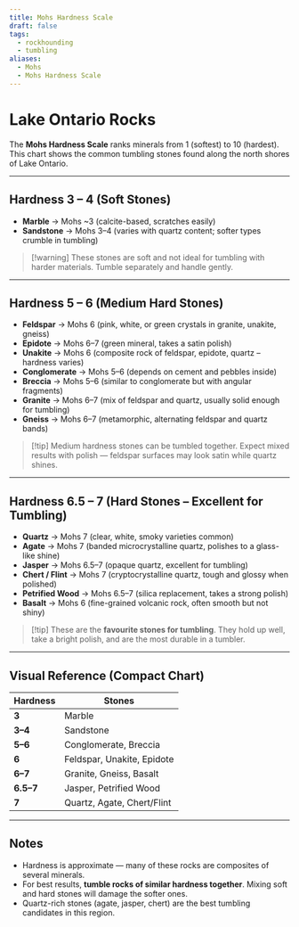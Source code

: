```yaml
---
title: Mohs Hardness Scale
draft: false
tags:
  - rockhounding
  - tumbling
aliases:
  - Mohs
  - Mohs Hardness Scale
---
```

# Lake Ontario Rocks

The **Mohs Hardness Scale** ranks minerals from 1 (softest) to 10 (hardest).  
This chart shows the common tumbling stones found along the north shores of Lake Ontario.

---

## Hardness 3 – 4 (Soft Stones)
- **Marble** → Mohs ~3 (calcite-based, scratches easily)  
- **Sandstone** → Mohs 3–4 (varies with quartz content; softer types crumble in tumbling)  

> [!warning] These stones are soft and not ideal for tumbling with harder materials. Tumble separately and handle gently.

---

## Hardness 5 – 6 (Medium Hard Stones)
- **Feldspar** → Mohs 6 (pink, white, or green crystals in granite, unakite, gneiss)  
- **Epidote** → Mohs 6–7 (green mineral, takes a satin polish)  
- **Unakite** → Mohs 6 (composite rock of feldspar, epidote, quartz – hardness varies)  
- **Conglomerate** → Mohs 5–6 (depends on cement and pebbles inside)  
- **Breccia** → Mohs 5–6 (similar to conglomerate but with angular fragments)  
- **Granite** → Mohs 6–7 (mix of feldspar and quartz, usually solid enough for tumbling)  
- **Gneiss** → Mohs 6–7 (metamorphic, alternating feldspar and quartz bands)  

> [!tip] Medium hardness stones can be tumbled together. Expect mixed results with polish — feldspar surfaces may look satin while quartz shines.

---

## Hardness 6.5 – 7 (Hard Stones – Excellent for Tumbling)
- **Quartz** → Mohs 7 (clear, white, smoky varieties common)  
- **Agate** → Mohs 7 (banded microcrystalline quartz, polishes to a glass-like shine)  
- **Jasper** → Mohs 6.5–7 (opaque quartz, excellent for tumbling)  
- **Chert / Flint** → Mohs 7 (cryptocrystalline quartz, tough and glossy when polished)  
- **Petrified Wood** → Mohs 6.5–7 (silica replacement, takes a strong polish)  
- **Basalt** → Mohs 6 (fine-grained volcanic rock, often smooth but not shiny)  

> [!tip] These are the **favourite stones for tumbling**. They hold up well, take a bright polish, and are the most durable in a tumbler.

---

## Visual Reference (Compact Chart)

| Hardness | Stones |
|----------|--------|
| **3** | Marble |
| **3–4** | Sandstone |
| **5–6** | Conglomerate, Breccia |
| **6** | Feldspar, Unakite, Epidote |
| **6–7** | Granite, Gneiss, Basalt |
| **6.5–7** | Jasper, Petrified Wood |
| **7** | Quartz, Agate, Chert/Flint |

---

## Notes
- Hardness is approximate — many of these rocks are composites of several minerals.  
- For best results, **tumble rocks of similar hardness together**. Mixing soft and hard stones will damage the softer ones.  
- Quartz-rich stones (agate, jasper, chert) are the best tumbling candidates in this region.  
